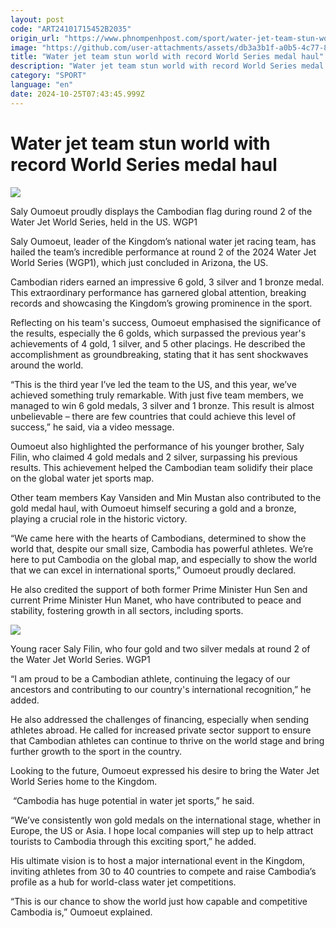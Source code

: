 ```yaml
---
layout: post
code: "ART24101715452B2035"
origin_url: "https://www.phnompenhpost.com/sport/water-jet-team-stun-world-with-record-world-series-medal-haul"
image: "https://github.com/user-attachments/assets/db3a3b1f-a0b5-4c77-8842-41e51cd60fbc"
title: "Water jet team stun world with record World Series medal haul"
description: "​​Water jet team stun world with record World Series medal haul​"
category: "SPORT"
language: "en"
date: 2024-10-25T07:43:45.999Z
---
```


# Water jet team stun world with record World Series medal haul

![](https://pppenglish.sgp1.digitaloceanspaces.com/image/main/202410/16_10_2024_hl_122_.jpg)

Saly Oumoeut proudly displays the Cambodian flag during round 2 of the Water Jet World Series, held in the US. WGP1

Saly Oumoeut, leader of the Kingdom’s national water jet racing team, has hailed the team’s incredible performance at round 2 of the 2024 Water Jet World Series (WGP1), which just concluded in Arizona, the US.

Cambodian riders earned an impressive 6 gold, 3 silver and 1 bronze medal. This extraordinary performance has garnered global attention, breaking records and showcasing the Kingdom’s growing prominence in the sport.

Reflecting on his team's success, Oumoeut emphasised the significance of the results, especially the 6 golds, which surpassed the previous year's achievements of 4 gold, 1 silver, and 5 other placings. He described the accomplishment as groundbreaking, stating that it has sent shockwaves around the world.

“This is the third year I’ve led the team to the US, and this year, we’ve achieved something truly remarkable. With just five team members, we managed to win 6 gold medals, 3 silver and 1 bronze. This result is almost unbelievable – there are few countries that could achieve this level of success,” he said, via a video message.

Oumoeut also highlighted the performance of his younger brother, Saly Filin, who claimed 4 gold medals and 2 silver, surpassing his previous results. This achievement helped the Cambodian team solidify their place on the global water jet sports map.

Other team members Kay Vansiden and Min Mustan also contributed to the gold medal haul, with Oumoeut himself securing a gold and a bronze, playing a crucial role in the historic victory.

“We came here with the hearts of Cambodians, determined to show the world that, despite our small size, Cambodia has powerful athletes. We’re here to put Cambodia on the global map, and especially to show the world that we can excel in international sports,” Oumoeut proudly declared.

He also credited the support of both former Prime Minister Hun Sen and current Prime Minister Hun Manet, who have contributed to peace and stability, fostering growth in all sectors, including sports.

![](https://github.com/user-attachments/assets/e0372e2f-ee73-4335-8e08-dddf398bbc5b)

Young racer Saly Filin, who four gold and two silver medals at round 2 of the Water Jet World Series. WGP1

“I am proud to be a Cambodian athlete, continuing the legacy of our ancestors and contributing to our country's international recognition,” he added.

He also addressed the challenges of financing, especially when sending athletes abroad. He called for increased private sector support to ensure that Cambodian athletes can continue to thrive on the world stage and bring further growth to the sport in the country.

Looking to the future, Oumoeut expressed his desire to bring the Water Jet World Series home to the Kingdom.

 “Cambodia has huge potential in water jet sports,” he said.

“We’ve consistently won gold medals on the international stage, whether in Europe, the US or Asia. I hope local companies will step up to help attract tourists to Cambodia through this exciting sport,” he added.

His ultimate vision is to host a major international event in the Kingdom, inviting athletes from 30 to 40 countries to compete and raise Cambodia’s profile as a hub for world-class water jet competitions. 

“This is our chance to show the world just how capable and competitive Cambodia is,” Oumoeut explained.